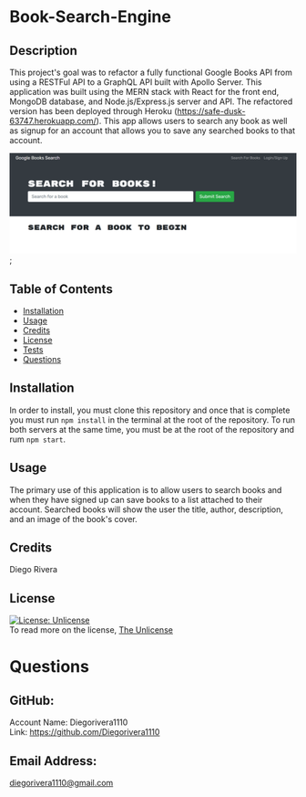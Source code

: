 # Book-Search-Engine

  ## Description
  This project's goal was to refactor a fully functional Google Books API from using a RESTFul API to a GraphQL API built with Apollo Server. This application was built using the MERN stack with React for the front end, MongoDB database, and Node.js/Express.js server and API. The refactored version has been deployed through Heroku (https://safe-dusk-63747.herokuapp.com/). This app allows users to search any book as well as signup for an account that allows you to save any searched books to that account. <br />

  ![screenshot](./assets/screenshot/Screenshot%202022-10-05%20215859.png);

  ## Table of Contents
  - [Installation](#installation)
  - [Usage](#usage)
  - [Credits](#credits)
  - [License](#license)
  - [Tests](#tests)
  - [Questions](#questions)

  ## Installation
  In order to install, you must clone this repository and once that is complete you must run `npm install` in the terminal at the root of the repository. To run both servers at the same time, you must be at the root of the repository and rum `npm start`. 

  ## Usage
  The primary use of this application is to allow users to search books and when they have signed up can save books to a list attached to their account. Searched books will show the user the title, author, description, and an image of the book's cover.

  ## Credits
  Diego Rivera

  ## License
  [![License: Unlicense](https://img.shields.io/badge/license-Unlicense-blue.svg)](http://unlicense.org/)<br />
  To read more on the license, [The Unlicense](http://unlicense.org/)
  
  # Questions

  ## GitHub: 
  Account Name: Diegorivera1110<br /> 
  Link: https://github.com/Diegorivera1110

  ## Email Address: 
  diegorivera1110@gmail.com


